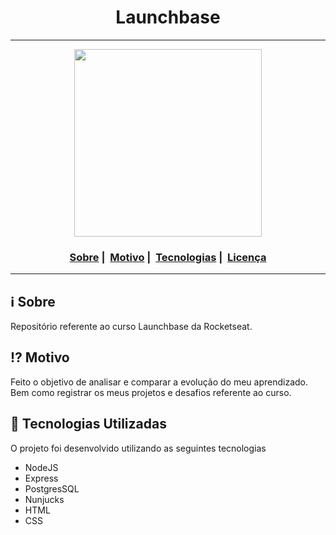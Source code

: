 <h1 align="center">Launchbase</h1>

___

<p align="center">
  <img src="https://ik.imagekit.io/vhx2sevqtq/launchbase_IJ0onHL4s.svg" width="300" heigth="300">
</p>


<h3 align="center">
  <a href="#information_source-sobre">Sobre</a>&nbsp;|&nbsp;
  <a href="#interrobang-motivo">Motivo</a>&nbsp;|&nbsp;
  <a href="#rocket-tecnologias-utilizadas">Tecnologias</a>&nbsp;|&nbsp;
  <a href="#licença">Licença</a>
</h3>

___


## :information_source: Sobre

Repositório referente ao curso Launchbase da Rocketseat.

## :interrobang: Motivo

Feito o objetivo de analisar e comparar a evolução do meu aprendizado. Bem como registrar  os meus projetos e desafios referente ao curso.

## :rocket: Tecnologias Utilizadas 

O projeto foi desenvolvido utilizando as seguintes tecnologias

- NodeJS
- Express
- PostgresSQL
- Nunjucks
- HTML
- CSS
